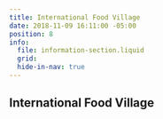```yaml
---
title: International Food Village
date: 2018-11-09 16:11:00 -05:00
position: 8
info:
  file: information-section.liquid
  grid: 
  hide-in-nav: true
---
```


## International Food Village